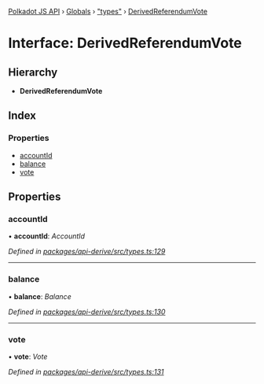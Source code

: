 [Polkadot JS API](../README.md) › [Globals](../globals.md) › ["types"](../modules/_types_.md) › [DerivedReferendumVote](_types_.derivedreferendumvote.md)

# Interface: DerivedReferendumVote

## Hierarchy

* **DerivedReferendumVote**

## Index

### Properties

* [accountId](_types_.derivedreferendumvote.md#accountid)
* [balance](_types_.derivedreferendumvote.md#balance)
* [vote](_types_.derivedreferendumvote.md#vote)

## Properties

###  accountId

• **accountId**: *AccountId*

*Defined in [packages/api-derive/src/types.ts:129](https://github.com/polkadot-js/api/blob/1ff029dc11/packages/api-derive/src/types.ts#L129)*

___

###  balance

• **balance**: *Balance*

*Defined in [packages/api-derive/src/types.ts:130](https://github.com/polkadot-js/api/blob/1ff029dc11/packages/api-derive/src/types.ts#L130)*

___

###  vote

• **vote**: *Vote*

*Defined in [packages/api-derive/src/types.ts:131](https://github.com/polkadot-js/api/blob/1ff029dc11/packages/api-derive/src/types.ts#L131)*
